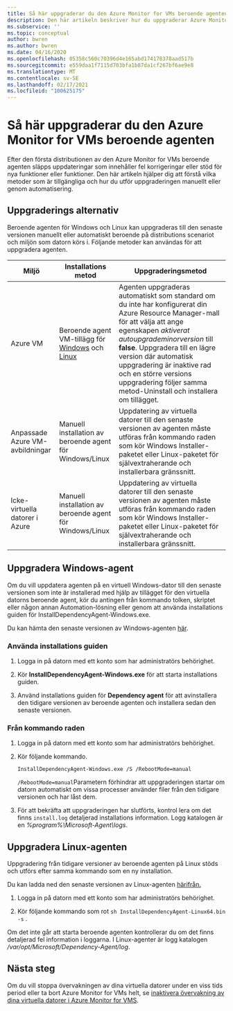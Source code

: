```yaml
---
title: Så här uppgraderar du den Azure Monitor for VMs beroende agenten
description: Den här artikeln beskriver hur du uppgraderar Azure Monitor for VMs beroende agent med hjälp av kommando raden, installations guiden och andra metoder.
ms.subservice: ''
ms.topic: conceptual
author: bwren
ms.author: bwren
ms.date: 04/16/2020
ms.openlocfilehash: 05358c560c70396d4e165abd174178378aad517b
ms.sourcegitcommit: e559daa1f7115d703bfa1b87da1cf267bf6ae9e8
ms.translationtype: MT
ms.contentlocale: sv-SE
ms.lasthandoff: 02/17/2021
ms.locfileid: "100625175"
---
```

# <a name="how-to-upgrade-the-azure-monitor-for-vms-dependency-agent"></a>Så här uppgraderar du den Azure Monitor for VMs beroende agenten

Efter den första distributionen av den Azure Monitor for VMs beroende agenten släpps uppdateringar som innehåller fel korrigeringar eller stöd för nya funktioner eller funktioner.  Den här artikeln hjälper dig att förstå vilka metoder som är tillgängliga och hur du utför uppgraderingen manuellt eller genom automatisering.

## <a name="upgrade-options"></a>Uppgraderings alternativ 

Beroende agenten för Windows och Linux kan uppgraderas till den senaste versionen manuellt eller automatiskt beroende på distributions scenariot och miljön som datorn körs i. Följande metoder kan användas för att uppgradera agenten.

|Miljö |Installations metod |Uppgraderingsmetod |
|------------|--------------------|---------------|
|Azure VM | Beroende agent VM-tillägg för [Windows](../../virtual-machines/extensions/agent-dependency-windows.md) och [Linux](../../virtual-machines/extensions/agent-dependency-linux.md) | Agenten uppgraderas automatiskt som standard om du inte har konfigurerat din Azure Resource Manager-mall för att välja att ange egenskapen *aktiverat autoupgrademinorversion* till **false**. Uppgradera till en lägre version där automatisk uppgradering är inaktive rad och en större versions uppgradering följer samma metod-Uninstall och installera om tillägget. |
| Anpassade Azure VM-avbildningar | Manuell installation av beroende agent för Windows/Linux | Uppdatering av virtuella datorer till den senaste versionen av agenten måste utföras från kommando raden som kör Windows Installer-paketet eller Linux-paketet för självextraherande och installerbara gränssnitt.|
| Icke-virtuella datorer i Azure | Manuell installation av beroende agent för Windows/Linux | Uppdatering av virtuella datorer till den senaste versionen av agenten måste utföras från kommando raden som kör Windows Installer-paketet eller Linux-paketet för självextraherande och installerbara gränssnitt. |

## <a name="upgrade-windows-agent"></a>Uppgradera Windows-agent 

Om du vill uppdatera agenten på en virtuell Windows-dator till den senaste versionen som inte är installerad med hjälp av tillägget för den virtuella datorns beroende agent, kör du antingen från kommando tolken, skriptet eller någon annan Automation-lösning eller genom att använda installations guiden för InstallDependencyAgent-Windows.exe.  

Du kan hämta den senaste versionen av Windows-agenten [här](https://aka.ms/dependencyagentwindows).

### <a name="using-the-setup-wizard"></a>Använda installations guiden

1. Logga in på datorn med ett konto som har administratörs behörighet.

2. Kör **InstallDependencyAgent-Windows.exe** för att starta installations guiden.
   
3. Använd installations guiden för **Dependency agent** för att avinstallera den tidigare versionen av beroende agenten och installera sedan den senaste versionen.


### <a name="from-the-command-line"></a>Från kommando raden

1. Logga in på datorn med ett konto som har administratörs behörighet.

2. Kör följande kommando.

    ```dos
    InstallDependencyAgent-Windows.exe /S /RebootMode=manual
    ```

    `/RebootMode=manual`Parametern förhindrar att uppgraderingen startar om datorn automatiskt om vissa processer använder filer från den tidigare versionen och har låst dem. 

3. För att bekräfta att uppgraderingen har slutförts, kontrol lera om det finns `install.log` detaljerad installations information. Logg katalogen är en *%program%\Microsoft-Agent\logs*.

## <a name="upgrade-linux-agent"></a>Uppgradera Linux-agenten 

Uppgradering från tidigare versioner av beroende agenten på Linux stöds och utförs efter samma kommando som en ny installation.

Du kan ladda ned den senaste versionen av Linux-agenten [härifrån.](https://aka.ms/dependencyagentlinux)

1. Logga in på datorn med ett konto som har administratörs behörighet.

2. Kör följande kommando som rot `sh InstallDependencyAgent-Linux64.bin -s` . 

Om det inte går att starta beroende agenten kontrollerar du om det finns detaljerad fel information i loggarna. I Linux-agenter är logg katalogen */var/opt/Microsoft/Dependency-Agent/log*. 

## <a name="next-steps"></a>Nästa steg

Om du vill stoppa övervakningen av dina virtuella datorer under en viss tids period eller ta bort Azure Monitor for VMs helt, se [inaktivera övervakning av dina virtuella datorer i Azure Monitor for VMS](../vm/vminsights-optout.md).
